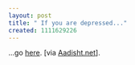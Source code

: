 ```yaml
--- 
layout: post
title: " If you are depressed..."
created: 1111629226
---
```

...go <a href="http://www.pha.jhu.edu/~sundar/tp.html">here</a>. [via <a href="http://www.aadisht.net">Aadisht.net</a>].
